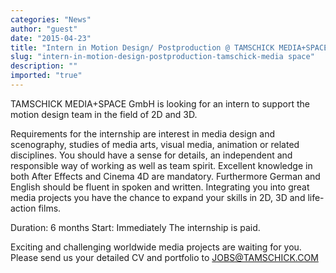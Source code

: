 ```yaml
---
categories: "News"
author: "guest"
date: "2015-04-23"
title: "Intern in Motion Design/ Postproduction @ TAMSCHICK MEDIA+SPACE"
slug: "intern-in-motion-design-postproduction-tamschick-media space"
description: ""
imported: "true"
---
```



TAMSCHICK MEDIA+SPACE GmbH is looking for an intern to support the motion design team in the field of 2D and 3D.

Requirements for the internship are interest in media design and scenography, studies of media arts, visual media, animation or related disciplines. You should have a sense for details, an independent and responsible way of working as well as team spirit. Excellent knowledge in both After Effects and Cinema 4D are mandatory. Furthermore German and English should be fluent in spoken and written. Integrating you into great media projects you have the chance to expand your skills in 2D, 3D and life-action films.

Duration: 6 months
Start: Immediately
The internship is paid.

Exciting and challenging worldwide media projects are waiting for you. Please send us your detailed CV and portfolio to JOBS@TAMSCHICK.COM